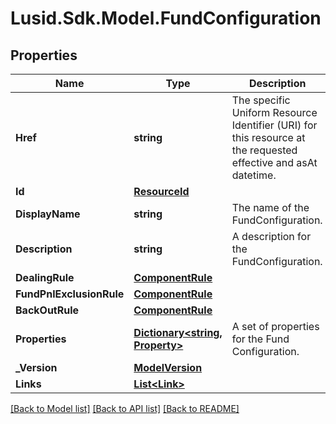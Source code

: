 # Lusid.Sdk.Model.FundConfiguration

## Properties

Name | Type | Description | Notes
------------ | ------------- | ------------- | -------------
**Href** | **string** | The specific Uniform Resource Identifier (URI) for this resource at the requested effective and asAt datetime. | [optional] 
**Id** | [**ResourceId**](ResourceId.md) |  | 
**DisplayName** | **string** | The name of the FundConfiguration. | [optional] 
**Description** | **string** | A description for the FundConfiguration. | [optional] 
**DealingRule** | [**ComponentRule**](ComponentRule.md) |  | [optional] 
**FundPnlExclusionRule** | [**ComponentRule**](ComponentRule.md) |  | [optional] 
**BackOutRule** | [**ComponentRule**](ComponentRule.md) |  | [optional] 
**Properties** | [**Dictionary&lt;string, Property&gt;**](Property.md) | A set of properties for the Fund Configuration. | [optional] 
**_Version** | [**ModelVersion**](ModelVersion.md) |  | [optional] 
**Links** | [**List&lt;Link&gt;**](Link.md) |  | [optional] 

[[Back to Model list]](../README.md#documentation-for-models) [[Back to API list]](../README.md#documentation-for-api-endpoints) [[Back to README]](../README.md)

